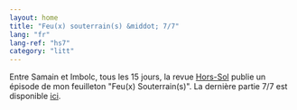 ```yaml
---
layout: home
title: "Feu(x) souterrain(s) &middot; 7/7"
lang: "fr"
lang-ref: "hs7"
category: "litt"
---
```

Entre Samain et Imbolc, tous les 15 jours, la revue [Hors-Sol](https://hors-sol.net/revue/) publie un épisode de mon feuilleton "Feu(x) Souterrain(s)". La dernière partie 7/7 est disponible [ici](https://hors-sol.net/revue/lucie-desaubliaux-finish-him/).
